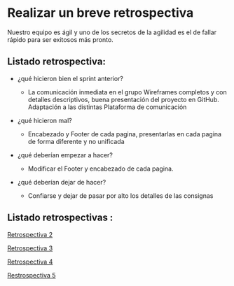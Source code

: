#  Realizar un breve retrospectiva


Nuestro equipo es ágil y uno de los secretos de la agilidad es el de fallar rápido para ser exitosos más pronto. 


## Listado retrospectiva:


* ¿qué hicieron bien el sprint anterior?
	* La comunicación inmediata en el grupo Wireframes completos y con detalles descriptivos, buena presentación del proyecto en GitHub. Adaptación a las distintas Plataforma de comunicación

* ¿qué hicieron mal?
	* Encabezado y Footer de cada pagina, presentarlas en cada pagina de forma diferente y no unificada

* ¿qué deberían empezar a hacer?
	* Modificar el Footer y encabezado de cada pagina.

* ¿qué deberían dejar de hacer?
	* Confiarse y dejar de pasar por alto los detalles de las consignas
  
## Listado retrospectivas :

 [Retrospectiva 2](https://github.com/Kevin12160/grupo_7_MPKGames/blob/master/retro/Sprint2.png)

 [Retrospectiva 3](https://github.com/Kevin12160/grupo_7_MPKGames/blob/master/retro/SpRINT3.png)

 [Retrospectiva 4](https://github.com/Kevin12160/grupo_7_MPKGames/blob/master/retro/Sprint4.png)	
 
 [Restrospectiva 5](https://github.com/Kevin12160/grupo_7_MPKGames/blob/master/retro/Sprint5.png)
 
